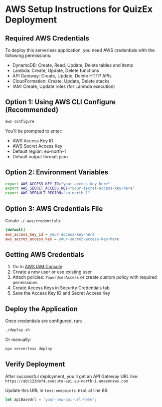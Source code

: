 # AWS Setup Instructions for QuizEx Deployment

## Required AWS Credentials

To deploy this serverless application, you need AWS credentials with the following permissions:
- DynamoDB: Create, Read, Update, Delete tables and items
- Lambda: Create, Update, Delete functions
- API Gateway: Create, Update, Delete HTTP APIs
- CloudFormation: Create, Update, Delete stacks
- IAM: Create, Update roles (for Lambda execution)

## Option 1: Using AWS CLI Configure (Recommended)

```bash
aws configure
```

You'll be prompted to enter:
- AWS Access Key ID
- AWS Secret Access Key  
- Default region: eu-north-1
- Default output format: json

## Option 2: Environment Variables

```bash
export AWS_ACCESS_KEY_ID="your-access-key-here"
export AWS_SECRET_ACCESS_KEY="your-secret-access-key-here"
export AWS_DEFAULT_REGION="eu-north-1"
```

## Option 3: AWS Credentials File

Create `~/.aws/credentials`:
```ini
[default]
aws_access_key_id = your-access-key-here
aws_secret_access_key = your-secret-access-key-here
```

## Getting AWS Credentials

1. Go to [AWS IAM Console](https://console.aws.amazon.com/iam/)
2. Create a new user or use existing user
3. Attach policies: `PowerUserAccess` or create custom policy with required permissions
4. Create Access Keys in Security Credentials tab
5. Save the Access Key ID and Secret Access Key

## Deploy the Application

Once credentials are configured, run:
```bash
./deploy.sh
```

Or manually:
```bash
npx serverless deploy
```

## Verify Deployment

After successful deployment, you'll get an API Gateway URL like:
`https://abc123def4.execute-api.eu-north-1.amazonaws.com`

Update this URL in `test-endpoints.html` at line 86:
```javascript
let apiBaseUrl = 'your-new-api-url-here';
```